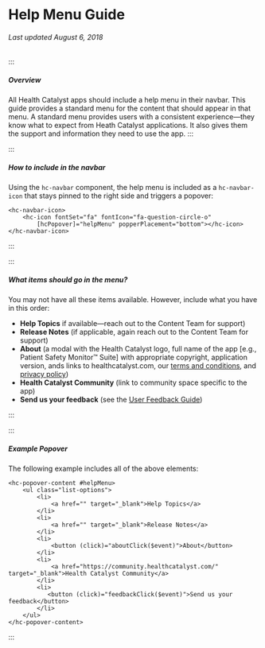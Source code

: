 # Help Menu Guide

###### Last updated August 6, 2018

:::

##### Overview

All Health Catalyst apps should include a help menu in their navbar. This guide provides a standard menu for the content that should appear in that menu. A standard menu provides users with a consistent experience—they know what to expect from Heath Catalyst applications. It also gives them the support and information they need to use the app.
:::

:::

##### How to include in the navbar

Using the `hc-navbar` component, the help menu is included as a `hc-navbar-icon` that stays pinned to the right side and triggers a popover:

```
<hc-navbar-icon>
    <hc-icon fontSet="fa" fontIcon="fa-question-circle-o"
        [hcPopover]="helpMenu" popperPlacement="bottom"></hc-icon>
</hc-navbar-icon>
```

:::

:::

##### What items should go in the menu?

You may not have all these items available. However, include what you have in this order:

*   **Help Topics** if available—reach out to the Content Team for support)
*   **Release Notes** (if applicable, again reach out to the Content Team for support)
*   **About** (a modal with the Health Catalyst logo, full name of the app [e.g., Patient Safety Monitor™ Suite] with appropriate copyright, application version, ands links to healthcatalyst.com, our [terms and conditions](https://www.healthcatalyst.com/terms-conditions/), and [privacy policy](https://www.healthcatalyst.com/privacy-policy/))
*   **Health Catalyst Community** (link to community space specific to the app)
*   **Send us your feedback** (see the [User Feedback Guide](https://cashmere.healthcatalyst.net/guides/user-feedback))

:::

:::

##### Example Popover

The following example includes all of the above elements:

```
<hc-popover-content #helpMenu>
    <ul class="list-options">
        <li>
            <a href="" target="_blank">Help Topics</a>
        </li>
        <li>
            <a href="" target="_blank">Release Notes</a>
        </li>
        <li>
            <button (click)="aboutClick($event)">About</button>
        </li>
        <li>
            <a href="https://community.healthcatalyst.com/" target="_blank">Health Catalyst Community</a>
        </li>
        <li>
           <button (click)="feedbackClick($event)">Send us your feedback</button>
        </li>
    </ul>
</hc-popover-content>
```

:::
